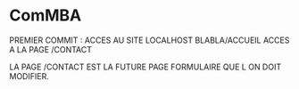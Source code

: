 # ComMBA
PREMIER COMMIT :
ACCES AU SITE LOCALHOST BLABLA/ACCUEIL
ACCES A LA PAGE /CONTACT

LA PAGE /CONTACT EST LA FUTURE PAGE FORMULAIRE QUE L ON DOIT MODIFIER.
